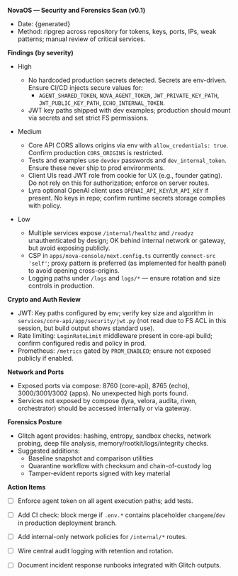 **NovaOS — Security and Forensics Scan (v0.1)**

- Date: {generated}
- Method: ripgrep across repository for tokens, keys, ports, IPs, weak patterns; manual review of critical services.

**Findings (by severity)**

- High
  - No hardcoded production secrets detected. Secrets are env-driven. Ensure CI/CD injects secure values for:
    - `AGENT_SHARED_TOKEN`, `NOVA_AGENT_TOKEN`, `JWT_PRIVATE_KEY_PATH`, `JWT_PUBLIC_KEY_PATH`, `ECHO_INTERNAL_TOKEN`.
  - JWT key paths shipped with dev examples; production should mount via secrets and set strict FS permissions.

- Medium
  - Core API CORS allows origins via env with `allow_credentials: true`. Confirm production `CORS_ORIGINS` is restricted.
  - Tests and examples use `devdev` passwords and `dev_internal_token`. Ensure these never ship to prod environments.
  - Client UIs read JWT role from cookie for UX (e.g., founder gating). Do not rely on this for authorization; enforce on server routes.
  - Lyra optional OpenAI client uses `OPENAI_API_KEY`/`LM_API_KEY` if present. No keys in repo; confirm runtime secrets storage complies with policy.

- Low
  - Multiple services expose `/internal/healthz` and `/readyz` unauthenticated by design; OK behind internal network or gateway, but avoid exposing publicly.
  - CSP in `apps/nova-console/next.config.ts` currently `connect-src 'self'`; proxy pattern is preferred (as implemented for health panel) to avoid opening cross-origins.
  - Logging paths under `/logs` and `logs/*` — ensure rotation and size controls in production.

**Crypto and Auth Review**

- JWT: Key paths configured by env; verify key size and algorithm in `services/core-api/app/security/jwt.py` (not read due to FS ACL in this session, but build output shows standard use).
- Rate limiting: `LoginRateLimit` middleware present in core-api build; confirm configured redis and policy in prod.
- Prometheus: `/metrics` gated by `PROM_ENABLED`; ensure not exposed publicly if enabled.

**Network and Ports**

- Exposed ports via compose: 8760 (core-api), 8765 (echo), 3000/3001/3002 (apps). No unexpected high ports found.
- Services not exposed by compose (lyra, velora, audita, riven, orchestrator) should be accessed internally or via gateway.

**Forensics Posture**

- Glitch agent provides: hashing, entropy, sandbox checks, network probing, deep file analysis, memory/rootkit/logs/integrity checks.
- Suggested additions:
  - Baseline snapshot and comparison utilities
  - Quarantine workflow with checksum and chain-of-custody log
  - Tamper-evident reports signed with key material

**Action Items**

- [ ] Enforce agent token on all agent execution paths; add tests.
- [ ] Add CI check: block merge if `.env.*` contains placeholder `changeme`/`dev` in production deployment branch.
- [ ] Add internal-only network policies for `/internal/*` routes.
- [ ] Wire central audit logging with retention and rotation.
- [ ] Document incident response runbooks integrated with Glitch outputs.

